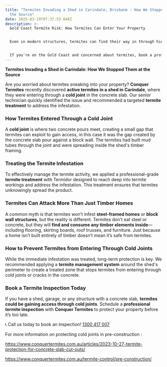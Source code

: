 ```yaml
---
title: "Termites Invading a Shed in Carindale, Brisbane : How We Stopped Them at
  the Source"
date: 2025-03-19T07:37:53.048Z
description: >-
  Gold Coast Termite Risk: How Termites Can Enter Your Property


  Even in modern structures, termites can find their way in through hidden gaps. At Conquer Termites Gold Coast, we've seen firsthand how termites exploit weaknesses like cold joints in concrete slabs to invade sheds, garages, and homes. Even steel-framed and block wall structures aren't immune—termites will attack any timber items inside.


  If you're on the Gold Coast and concerned about termites, book a professional inspection today to protect your property before an infestation takes hold.
---
```



**Termites Invading a Shed in Carindale: How We Stopped Them at the Source**

Are you worried about termites sneaking into your property? **Conquer Termites** recently discovered **active termites in a shed in Carindale**, where they were entering through a **cold joint** in the concrete slab. Our senior technician quickly identified the issue and recommended a targeted **termite treatment** to address the infestation.

### **How Termites Entered Through a Cold Joint**

A **cold joint** is where two concrete pours meet, creating a small gap that termites can exploit to gain access, in this case it was the gap created by the concrete slab pour against a block wall. The termites had built mud tubes through the joint and were spreading inside the shed's timber framing.

### **Treating the Termite Infestation**

To effectively manage the termite activity, we applied a professional-grade **termite treatment** with Termidor designed to reach deep into termite workings and address the infestation. This treatment ensures that termites unknowingly spread the product.

### **Termites Can Attack More Than Just Timber Homes**

A common myth is that termites won’t infest **steel-framed homes** or **block wall structures**, but the reality is different. Termites don’t eat steel or concrete, but they will **find and consume any timber elements inside**—including flooring, skirting boards, roof trusses, and furniture. Just because a home isn’t built entirely of timber doesn’t mean it’s safe from termites.

### **How to Prevent Termites from Entering Through Cold Joints**

While the immediate infestation was treated, long-term protection is key. We recommended applying a **termite management system** around the shed's perimeter to create a treated zone that stops termites from entering through cold joints or cracks in the concrete.

### **Book a Termite Inspection Today**

If you have a shed, garage, or any structure with a concrete slab, **termites could be gaining access through cold joints**. Schedule a **professional termite inspection** with **Conquer Termites** to protect your property before it’s too late.

📞 Call us today to book an inspection! [1300 417 007](tel:1300417007)

For more information on protecting cold joints in pre-construction : 

<https://www.conquertermites.com.au/articles/2023-10-27-termite-protection-for-concrete-slab-cut-outs/>

<https://www.conquertermites.com.au/termite-control/pre-construction/>